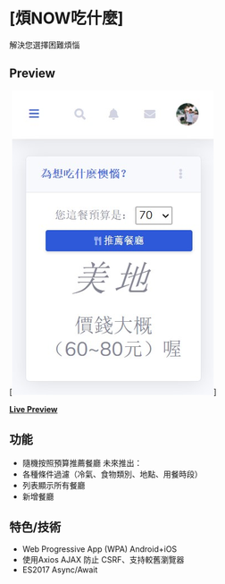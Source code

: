 # [煩NOW吃什麼]

解決您選擇困難煩惱

## Preview

[![SB Admin 2 Preview](https://github.com/mlclmtan/mealChooser/blob/master/readmepic1.jpg)]

**[Live Preview](http://mealchooser.mlclmtan.ga/)**

## 功能

-   隨機按照預算推薦餐廳
未來推出：
-   各種條件過濾（冷氣、食物類別、地點、用餐時段）
-   列表顯示所有餐廳
-   新增餐廳

## 特色/技術

-   Web Progressive App (WPA) Android+iOS
-   使用Axios AJAX 防止 CSRF、支持較舊瀏覽器
-   ES2017 Async/Await
